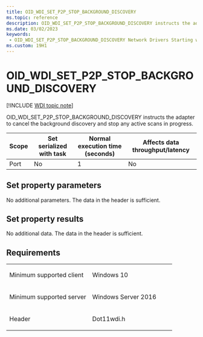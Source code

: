 ```yaml
---
title: OID_WDI_SET_P2P_STOP_BACKGROUND_DISCOVERY
ms.topic: reference
description: OID_WDI_SET_P2P_STOP_BACKGROUND_DISCOVERY instructs the adapter to cancel the background discovery and stop any active scans in progress.
ms.date: 03/02/2023
keywords:
 - OID_WDI_SET_P2P_STOP_BACKGROUND_DISCOVERY Network Drivers Starting with Windows Vista
ms.custom: 19H1
---
```


# OID\_WDI\_SET\_P2P\_STOP\_BACKGROUND\_DISCOVERY

[!INCLUDE [WDI topic note](../includes/wdi-version-warning.md)]


OID\_WDI\_SET\_P2P\_STOP\_BACKGROUND\_DISCOVERY instructs the adapter to cancel the background discovery and stop any active scans in progress.

| Scope | Set serialized with task | Normal execution time (seconds) | Affects data throughput/latency |
|-------|--------------------------|---------------------------------|---------------------------------|
| Port  | No                       | 1                               | No                              |

 

## Set property parameters


No additional parameters. The data in the header is sufficient.
## Set property results


No additional data. The data in the header is sufficient.

## Requirements

<table>
<colgroup>
<col width="50%" />
<col width="50%" />
</colgroup>
<tbody>
<tr class="odd">
<td><p>Minimum supported client</p></td>
<td><p>Windows 10</p></td>
</tr>
<tr class="even">
<td><p>Minimum supported server</p></td>
<td><p>Windows Server 2016</p></td>
</tr>
<tr class="odd">
<td><p>Header</p></td>
<td>Dot11wdi.h</td>
</tr>
</tbody>
</table>

 

 




